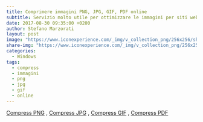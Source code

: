 ```yaml
---
title: Comprimere immagini PNG, JPG, GIF, PDF online
subtitle: Servizio molto utile per ottimizzare le immagini per siti web
date: 2017-08-30 09:35:00 +0200
author: Stefano Marzorati
layout: post
image: "https://www.iconexperience.com/_img/v_collection_png/256x256/shadow/compress.png"
share-img: "https://www.iconexperience.com/_img/v_collection_png/256x256/shadow/compress.png"
categories:
  - Windows
tags:
  - compress
  - immagini
  - png
  - jpg
  - gif
  - online
---
```

<a href="http://compresspng.com/it/" target="_blank">Compress PNG</a> , <a href="http://compressjpeg.com/it/" target="_blank">Compress JPG</a> , <a href="http://gifcompressor.com/" target="_blank">Compress GIF</a> , <a href="http://shrinkpdf.com/it/" target="_blank">Compress PDF</a>
